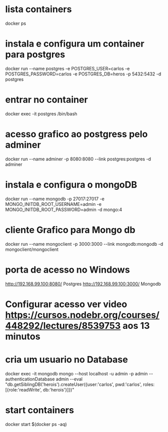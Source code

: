 # lista containers
docker ps 

# instala e configura um container para postgres
docker run --name postgres -e POSTGRES_USER=carlos -e POSTGRES_PASSWORD=carlos -e POSTGRES_DB=heros -p 5432:5432 -d postgres

# entrar no container
docker exec -it postgres /bin/bash

# acesso grafico ao postgress pelo adminer
docker run --name adminer -p 8080:8080 --link postgres:postgres -d adminer

# instala e configura o mongoDB
docker run --name mongodb -p 27017:27017 -e MONGO_INITDB_ROOT_USERNAME=admin -e MONGO_INITDB_ROOT_PASSWORD=admin -d mongo:4

# cliente Grafico para Mongo db
docker run --name mongoclient -p 3000:3000 --link mongodb:mongodb -d mongoclient/mongoclient

# porta de acesso no Windows
http://192.168.99.100:8080/ Postgres
http://192.168.99.100:3000/ Mongodb

# Configurar acesso ver video https://cursos.nodebr.org/courses/448292/lectures/8539753 aos 13 minutos

# cria um usuario no Database
docker exec -it mongodb mongo --host localhost -u admin -p admin --authenticationDatabase admin --eval "db.getSiblingDB('herois').createUser({user:'carlos', pwd:'carlos', roles: [{role:'readWrite', db:'herois'}]})"

# start containers  
docker start $(docker ps -aq)